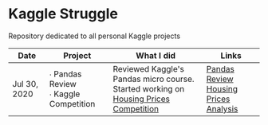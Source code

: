 # Kaggle Struggle
Repository dedicated to all personal Kaggle projects

| Date          | Project         | What I did                                                           | Links        |
|---------------|-----------------|----------------------------------------------------------------------|--------------|
| Jul 30, 2020 | ∙ Pandas Review <br> ∙ Kaggle Competition | Reviewed Kaggle's Pandas micro course. <br> Started working on [Housing Prices Competition](https://www.kaggle.com/c/home-data-for-ml-course/overview) | [Pandas Review](kaggle-courses/Pandas.ipynb) <br> [Housing Prices Analysis](HousingPrices/housing-prices_.ipynb) |
